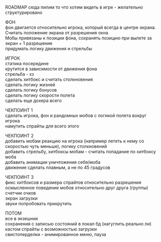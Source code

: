 ROADMAP 
сюда пилим то что хотим видеть в игре - желательно структурировано


ФОН  
фон двигается относительно игрока, который всегда в центре экрана. Считать положение экрана от разрешения окна  
Мобы привязаны к позиции фона, сохранять позицию при вылете за экран + 1 разрешение  
придумать логику движения и стрельбы  
  
ИГРОК  
статика посередине  
крутится в зависимости от движения фона  
стрельба - хз  
сделать хитбокс и считать столкновения  
сделать логику жизней  
сделать логику бонусов  
сделать логику скорости полета  
сделать еще дохера всего  

ЧЕКПОИНТ 1  
сделать игрока, фон и рандомных мобов с логикой полета вокруг игрока  
намутить спрайты для всего этого

ЧЕКПОИНТ 2  
добавить мобам реакцию на игрока (например лететь к нему со скоростью чуть меньше), логику столкновений  
добавить стрельбу, хитбоксы мобам - считать попадание по хитбоксу моба  
добавить анимации уничтожения себя/моба  
движение сделать плавным, а не по 45 градусов

ЧЕКПОИНТ 3  
фикс хитбоксов и размера спрайтов относительно разрешения  
осмысленное поведение мобов относительно друг друга (группы)  
счетчик очков  
экран загрузки  
звуки попробовать прикрутить  

ПОТОМ  
все в экзешник  
сохранения с записью состояний в локал бд (нагуглить реально ли)   
кастом спрайты с возможностью загрузки  
свистоперделки - анимированное меню, пауза  
